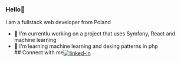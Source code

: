 <!--
**Crlsky/Crlsky** is a ✨ _special_ ✨ repository because its `README.md` (this file) appears on your GitHub profile.

Here are some ideas to get you started:

- 🔭 I’m currently working on ...
- 🌱 I’m currently learning ...
- 👯 I’m looking to collaborate on ...
- 🤔 I’m looking for help with ...
- 💬 Ask me about ...
- 📫 How to reach me: ...
- 😄 Pronouns: ...
- ⚡ Fun fact: ...
-->
### Hello👋
I am a fullstack web developer from Poland 
- 🔭 I'm currentlu working on a project that uses Symfony, React and machine learning
- 🌱 I'm learning machine learning and desing patterns in php
<br>## Connect with me[<img align="center" alt="linked-in" src="https://img.shields.io/badge/linkedin-%230077B5.svg?&style=for-the-badge&logo=linkedin&logoColor=white" />](https://www.linkedin.com/in/karol-%C5%9Bwi%C4%99ciochowski-6599081a4/)


